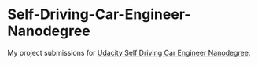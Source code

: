 # Self-Driving-Car-Engineer-Nanodegree

My project submissions for [Udacity Self Driving Car Engineer Nanodegree](https://www.udacity.com/course/self-driving-car-engineer-nanodegree--nd013).
